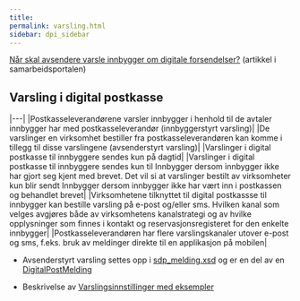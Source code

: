 ```yaml
---
title:
permalink: varsling.html
sidebar: dpi_sidebar
---
```


[Når skal avsendere varsle innbygger om digitale forsendelser?](https://samarbeid.difi.no/felleslosninger/digital-postkasse-til-innbyggere/dokumentasjon/hvordan-skal-jeg-bruke-varsling-i-digital-postkasse) (artikkel i samarbeidsportalen)

## Varsling i digital postkasse

|---|
|Postkasseleverandørene varsler innbygger i henhold til de avtaler innbygger har med postkasseleverandør (innbyggerstyrt varsling)|
|De varslinger en virksomhet bestiller fra postkasseleverandøren kan komme i tillegg til disse varslingene (avsenderstyrt varsling)|
|Varslinger i digital postkasse til innbyggere sendes kun på dagtid|
|Varslinger i digital postkasse til innbyggere sendes kun til Innbygger dersom innbygger ikke har gjort seg kjent med brevet. Det vil si at varslinger bestilt av virksomheter kun blir sendt Innbygger dersom innbygger ikke har vært inn i postkassen og behandlet brevet|
|Virksomhetene tilknyttet til digital postkassse til innbygger kan bestille varsling på e-post og/eller sms. Hvilken kanal som velges avgjøres både av virksomhetens kanalstrategi og av hvilke opplysninger som finnes i kontakt og reservasjonsregisteret for den enkelte innbygger|
|Postkasseleverandøren har flere varslingskanaler utover e-post og sms, f.eks. bruk av meldinger direkte til en applikasjon på mobilen|

- Avsenderstyrt varsling settes opp i [sdp_melding.xsd](sdp_skjema.html) og er en del av en [DigitalPostMelding](sdp_digitalpostmeldinger.html)

- Beskrivelse av [Varslingsinnstillinger med eksempler](sdp_varsler.html)




